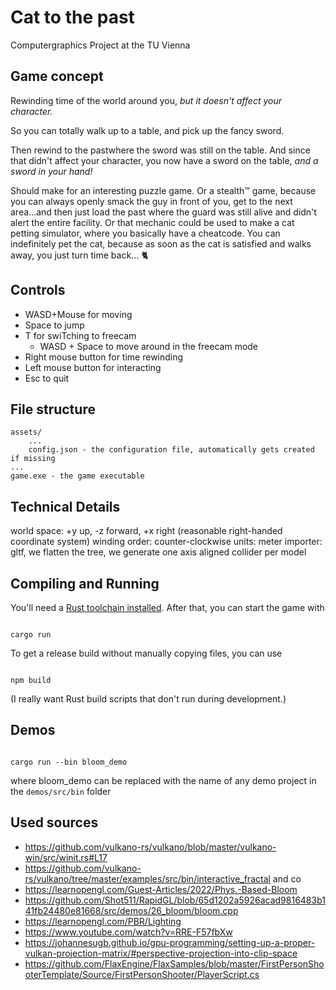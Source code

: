 # Cat to the past

Computergraphics Project at the TU Vienna

## Game concept

Rewinding time of the world around you, _but it doesn't affect your character._

So you can totally walk up to a table, and pick up the fancy sword.

Then rewind to the pastwhere the sword was still on the table. And since that didn't affect your character, you now have a sword on the table, _and a sword in your hand!_

Should make for an interesting puzzle game. Or a stealth:tm: game, because you can always openly smack the guy in front of you, get to the next area...and then just load the past where the guard was still alive and didn't alert the entire facility. Or that mechanic could be used to make a cat petting simulator, where you basically have a cheatcode. You can indefinitely pet the cat, because as soon as the cat is satisfied and walks away, you just turn time back... :cat2:

## Controls

- WASD+Mouse for moving
- Space to jump
- T for swiTching to freecam
  - WASD + Space to move around in the freecam mode
- Right mouse button for time rewinding
- Left mouse button for interacting
- Esc to quit

## File structure

```text
assets/
    ...
    config.json - the configuration file, automatically gets created if missing
...
game.exe - the game executable
```

## Technical Details

world space: +y up, -z forward, +x right (reasonable right-handed coordinate system)
winding order: counter-clockwise
units: meter
importer: gltf, we flatten the tree, we generate one axis aligned collider per model

## Compiling and Running

You'll need a [Rust toolchain installed](https://www.rust-lang.org/tools/install). After that, you can start the game with

```

cargo run

```

To get a release build without manually copying files, you can use

```

npm build

```

(I really want Rust build scripts that don't run during development.)

## Demos

```

cargo run --bin bloom_demo

```

where bloom_demo can be replaced with the name of any demo project in the `demos/src/bin` folder

## Used sources

- https://github.com/vulkano-rs/vulkano/blob/master/vulkano-win/src/winit.rs#L17
- https://github.com/vulkano-rs/vulkano/tree/master/examples/src/bin/interactive_fractal and co
- https://learnopengl.com/Guest-Articles/2022/Phys.-Based-Bloom
- https://github.com/Shot511/RapidGL/blob/65d1202a5926acad9816483b141fb24480e81668/src/demos/26_bloom/bloom.cpp
- https://learnopengl.com/PBR/Lighting
- https://www.youtube.com/watch?v=RRE-F57fbXw
- https://johannesugb.github.io/gpu-programming/setting-up-a-proper-vulkan-projection-matrix/#perspective-projection-into-clip-space
- https://github.com/FlaxEngine/FlaxSamples/blob/master/FirstPersonShooterTemplate/Source/FirstPersonShooter/PlayerScript.cs

```

```
